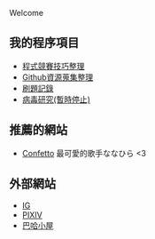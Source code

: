 Welcome  

## 我的程序項目
- [程式競賽技巧整理](https://dinlon5566.github.io/Competitive-programming)
- [Github資源蒐集整理](https://github.com/Dinlon5566/the-useful-github-resources)
- [刷題記錄](https://github.com/Dinlon5566/Problem-solving)
- [病毒研究(暫時停止)](https://github.com/Dinlon5566/VirusStrategy)

## 推薦的網站
- [Confetto](https://nanahira.jp/) 最可愛的歌手ななひら <3

## 外部網站
- [IG](https://www.instagram.com/dinlon5566/)
- [PIXIV](https://www.pixiv.net/users/40217129)
- [巴哈小屋](https://home.gamer.com.tw/homeindex.php?owner=ton200168)

